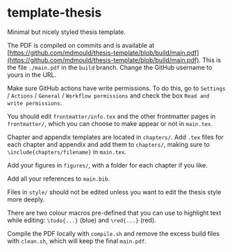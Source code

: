# template-thesis

Minimal but nicely styled thesis template.

The PDF is compiled on commits and is available at [https://github.com/mdmould/thesis-template/blob/build/main.pdf](https://github.com/mdmould/thesis-template/blob/build/main.pdf). This is the file `./main.pdf` in the `build` branch. Change the GitHub username to yours in the URL.

Make sure GitHub actions have write permissions. To do this, go to `Settings` / `Actions` / `General` / `Workflow permissions` and check the box `Read and write permissions`.

You should edit `frontmatter/info.tex` and the other frontmatter pages in `frontmatter/`, which you can choose to make appear or not in `main.tex`.

Chapter and appendix templates are located in `chapters/`. Add `.tex` files for each chapter and appendix and add them to `chapters/`, making sure to `\include{chapters/filename}` in `main.tex`.

Add your figures in `figures/`, with a folder for each chapter if you like.

Add all your references to `main.bib`.

Files in `style/` should not be edited unless you want to edit the thesis style more deeply.

There are two colour macros pre-defined that you can use to highlight text while editing: `\todo{...}` (blue) and `\red{...}` (red).

Compile the PDF locally with `compile.sh` and remove the excess build files with `clean.sh`, which will keep the final `main.pdf`.
